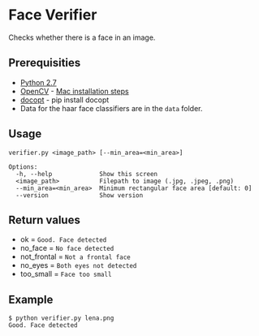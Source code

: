 # Face Verifier

Checks whether there is a face in an image.   

## Prerequisities

  * [Python 2.7](https://www.python.org/downloads)
  * [OpenCV](http://opencv.org) - [Mac installation steps](http://scriptogr.am/alyssa/post/installing-opencv-on-mac-osx-with-homebrew)
  * [docopt](http://docopt.org) - pip install docopt
  * Data for the haar face classifiers are in the `data` folder.

## Usage

    verifier.py <image_path> [--min_area=<min_area>]

    Options:
      -h, --help             Show this screen
      <image_path>           Filepath to image (.jpg, .jpeg, .png)
      --min_area=<min_area>  Minimum rectangular face area [default: 0]
      --version              Show version

## Return values

* ok = `Good. Face detected`
* no_face = `No face detected`
* not_frontal = `Not a frontal face`
* no_eyes = `Both eyes not detected`
* too_small = `Face too small`

## Example

    $ python verifier.py lena.png
    Good. Face detected


